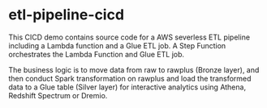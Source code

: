 # etl-pipeline-cicd

This CICD demo contains source code for a AWS severless ETL pipeline including a Lambda function and a Glue ETL job. A Step Function orchestrates the Lambda Function and Glue ETL job.

The business logic is to move data from raw to rawplus (Bronze layer), and then conduct Spark transformation on rawplus and load the transformed data to a Glue table (Silver layer) for interactive analytics using Athena, Redshift Spectrum or Dremio.

